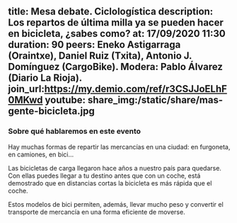 title: Mesa debate. Ciclologística
description: Los repartos de última milla ya se pueden hacer en bicicleta, ¿sabes como?
at: 17/09/2020 11:30
duration: 90
peers: Eneko Astigarraga (Oraintxe), Daniel Ruiz (Txita), Antonio J. Domínguez (CargoBike). Modera: Pablo Álvarez (Diario La Rioja).
join_url:https://my.demio.com/ref/r3CSJJoELhF0MKwd
youtube:
share_img:/static/share/mas-gente-bicicleta.jpg
----
### Sobre qué hablaremos en este evento

Hay muchas formas de repartir las mercancías en una ciudad: en furgoneta, en camiones, en bici…

Las bicicletas de carga llegaron hace años a nuestro país para quedarse. Con ellas puedes llegar a tu destino antes que con un coche, está demostrado que en distancias cortas la bicicleta es más rápida que el coche.

Estos modelos de bici permiten, además, llevar mucho peso y convertir el transporte de mercancía en una forma eficiente de moverse.
